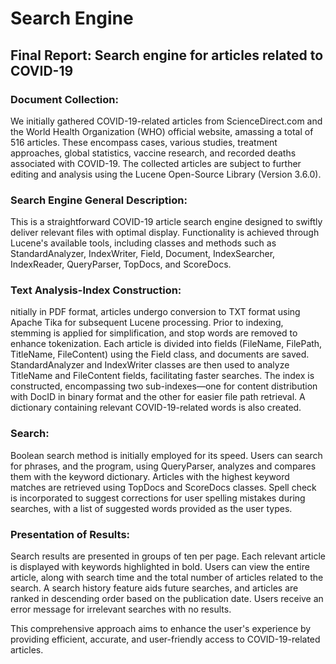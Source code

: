 # Search Engine

## Final Report: Search engine for articles related to COVID-19

### Document Collection:

We initially gathered COVID-19-related articles from ScienceDirect.com and the World Health Organization (WHO) official website, amassing a total of 516 articles. These encompass cases, various studies, treatment approaches, global statistics, vaccine research, and recorded deaths associated with COVID-19. The collected articles are subject to further editing and analysis using the Lucene Open-Source Library (Version 3.6.0).

### Search Engine General Description:

This is a straightforward COVID-19 article search engine designed to swiftly deliver relevant files with optimal display. Functionality is achieved through Lucene's available tools, including classes and methods such as StandardAnalyzer, IndexWriter, Field, Document, IndexSearcher, IndexReader, QueryParser, TopDocs, and ScoreDocs.

### Text Analysis-Index Construction:

nitially in PDF format, articles undergo conversion to TXT format using Apache Tika for subsequent Lucene processing. Prior to indexing, stemming is applied for simplification, and stop words are removed to enhance tokenization. Each article is divided into fields (FileName, FilePath, TitleName, FileContent) using the Field class, and documents are saved. StandardAnalyzer and IndexWriter classes are then used to analyze TitleName and FileContent fields, facilitating faster searches. The index is constructed, encompassing two sub-indexes—one for content distribution with DocID in binary format and the other for easier file path retrieval. A dictionary containing relevant COVID-19-related words is also created.

### Search:

Boolean search method is initially employed for its speed. Users can search for phrases, and the program, using QueryParser, analyzes and compares them with the keyword dictionary. Articles with the highest keyword matches are retrieved using TopDocs and ScoreDocs classes. Spell check is incorporated to suggest corrections for user spelling mistakes during searches, with a list of suggested words provided as the user types.

### Presentation of Results:

Search results are presented in groups of ten per page. Each relevant article is displayed with keywords highlighted in bold. Users can view the entire article, along with search time and the total number of articles related to the search. A search history feature aids future searches, and articles are ranked in descending order based on the publication date. Users receive an error message for irrelevant searches with no results.

This comprehensive approach aims to enhance the user's experience by providing efficient, accurate, and user-friendly access to COVID-19-related articles.
